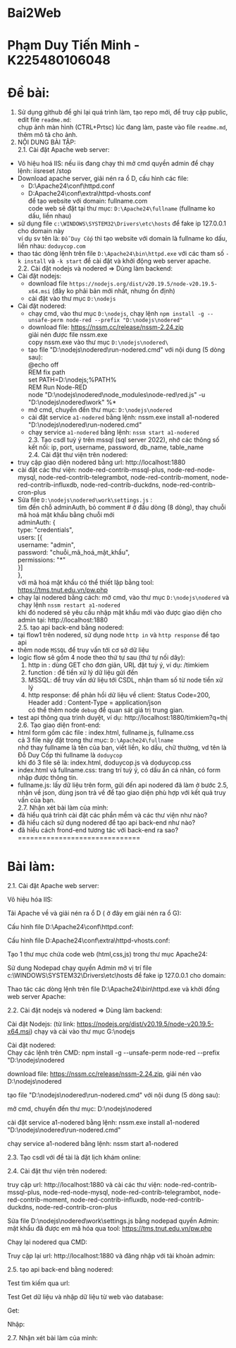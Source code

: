 # Bai2Web
# Phạm Duy Tiến Minh - K225480106048 
# Đề bài:
1. Sử dụng github để ghi lại quá trình làm, tạo repo mới, để truy cập public, edit file `readme.md`:  
   chụp ảnh màn hình (CTRL+Prtsc) lúc đang làm, paste vào file `readme.md`, thêm mô tả cho ảnh.  
2. NỘI DUNG BÀI TẬP:  
2.1. Cài đặt Apache web server:  
- Vô hiệu hoá IIS: nếu iis đang chạy thì mở cmd quyền admin để chạy lệnh: iisreset /stop  
- Download apache server, giải nén ra ổ D, cấu hình các file:  
  + D:\Apache24\conf\httpd.conf  
  + D:Apache24\conf\extra\httpd-vhosts.conf  
  để tạo website với domain: fullname.com  
  code web sẽ đặt tại thư mục: `D:\Apache24\fullname` (fullname ko dấu, liền nhau)  
- sử dụng file `c:\WINDOWS\SYSTEM32\Drivers\etc\hosts` để fake ip 127.0.0.1 cho domain này  
  ví dụ sv tên là: `Đỗ Duy Cốp` thì tạo website với domain là fullname ko dấu, liền nhau: `doduycop.com`  
- thao tác dòng lệnh trên file `D:\Apache24\bin\httpd.exe` với các tham số `-k install` và `-k start` để cài đặt và khởi động web server apache.  
2.2. Cài đặt nodejs và nodered => Dùng làm backend:  
- Cài đặt nodejs:  
  + download file `https://nodejs.org/dist/v20.19.5/node-v20.19.5-x64.msi`  (đây ko phải bản mới nhất, nhưng ổn định)  
  + cài đặt vào thư mục `D:\nodejs`  
- Cài đặt nodered:  
  + chạy cmd, vào thư mục `D:\nodejs`, chạy lệnh `npm install -g --unsafe-perm node-red --prefix "D:\nodejs\nodered"`  
  + download file: https://nssm.cc/release/nssm-2.24.zip  
    giải nén được file nssm.exe  
    copy nssm.exe vào thư mục `D:\nodejs\nodered\`  
  + tạo file "D:\nodejs\nodered\run-nodered.cmd" với nội dung (5 dòng sau):  
@echo off  
REM fix path  
set PATH=D:\nodejs;%PATH%  
REM Run Node-RED  
node "D:\nodejs\nodered\node_modules\node-red\red.js" -u "D:\nodejs\nodered\work" %*  
  + mở cmd, chuyển đến thư mục: `D:\nodejs\nodered`  
  + cài đặt service `a1-nodered` bằng lệnh: nssm.exe install a1-nodered "D:\nodejs\nodered\run-nodered.cmd"  
  + chạy service `a1-nodered` bằng lệnh: `nssm start a1-nodered`  
2.3. Tạo csdl tuỳ ý trên mssql (sql server 2022), nhớ các thông số kết nối: ip, port, username, password, db_name, table_name  
2.4. Cài đặt thư viện trên nodered:  
- truy cập giao diện nodered bằng url: http://localhost:1880  
- cài đặt các thư viện: node-red-contrib-mssql-plus, node-red-node-mysql, node-red-contrib-telegrambot, node-red-contrib-moment, node-red-contrib-influxdb, node-red-contrib-duckdns, node-red-contrib-cron-plus  
- Sửa file `D:\nodejs\nodered\work\settings.js` :   
  tìm đến chỗ adminAuth, bỏ comment # ở đầu dòng (8 dòng), thay chuỗi mã hoá mật khẩu bằng chuỗi mới  
    adminAuth: {  
        type: "credentials",  
        users: [{  
            username: "admin",  
            password: "chuỗi_mã_hoá_mật_khẩu",  
            permissions: "*"  
        }]  
    },     
   với mã hoá mật khẩu có thể thiết lập bằng tool: https://tms.tnut.edu.vn/pw.php  
- chạy lại nodered bằng cách: mở cmd, vào thư mục `D:\nodejs\nodered` và chạy lệnh `nssm restart a1-nodered`  
  khi đó nodered sẽ yêu cầu nhập mật khẩu mới vào được giao diện cho admin tại: http://localhost:1880  
2.5. tạo api back-end bằng nodered:  
- tại flow1 trên nodered, sử dụng node `http in` và `http response` để tạo api  
- thêm node `MSSQL` để truy vấn tới cơ sở dữ liệu  
- logic flow sẽ gồm 4 node theo thứ tự sau (thứ tự nối dây):   
  1. http in  : dùng GET cho đơn giản, URL đặt tuỳ ý, ví dụ: /timkiem  
  2. function : để tiền xử lý dữ liệu gửi đến  
  3. MSSQL: để truy vấn dữ liệu tới CSDL, nhận tham số từ node tiền xử lý  
  4. http response: để phản hồi dữ liệu về client: Status Code=200, Header add : Content-Type = application/json  
  có thể thêm node `debug` để quan sát giá trị trung gian.  
- test api thông qua trình duyệt, ví dụ: http://localhost:1880/timkiem?q=thị  
2.6. Tạo giao diện front-end:  
- html form gồm các file : index.html, fullname.js, fullname.css  
  cả 3 file này đặt trong thư mục: `D:\Apache24\fullname`  
  nhớ thay fullname là tên của bạn, viết liền, ko dấu, chữ thường, vd tên là Đỗ Duy Cốp thì fullname là `doduycop`  
  khi đó 3 file sẽ là: index.html, doduycop.js và doduycop.css  
- index.html và fullname.css: trang trí tuỳ ý, có dấu ấn cá nhân, có form nhập được thông tin.  
- fullname.js: lấy dữ liệu trên form, gửi đến api nodered đã làm ở bước 2.5, nhận về json, dùng json trả về để tạo giao diện phù hợp với kết quả truy vấn của bạn.  
2.7. Nhận xét bài làm của mình:  
- đã hiểu quá trình cài đặt các phần mềm và các thư viện như nào?  
- đã hiểu cách sử dụng nodered để tạo api back-end như nào?  
- đã hiểu cách frond-end tương tác với back-end ra sao?  
==============================

# Bài làm:  
2.1. Cài đặt Apache web server:  

Vô hiệu hóa IIS:  

Tải Apache về và giải nén ra ổ D ( ở đây em giải nén ra ổ G):  

Cấu hình file D:\Apache24\conf\httpd.conf:  

Cấu hình file D:Apache24\conf\extra\httpd-vhosts.conf:    

Tạo 1 thư mục chứa code web (html,css,js) trong thư mục Apache24:   

Sử dung Nodepad chạy quyền Admin mở vị trí file c:\WINDOWS\SYSTEM32\Drivers\etc\hosts để fake ip 127.0.0.1 cho domain:   

Thao tác các dòng lệnh trên file D:\Apache24\bin\httpd.exe và khởi đồng web server Apache:   

2.2. Cài đặt nodejs và nodered => Dùng làm backend:  

Cài đặt Nodejs: (từ link: https://nodejs.org/dist/v20.19.5/node-v20.19.5-x64.msi) chạy và cài vào thư mục G:\nodejs  

Cài đặt nodered:  
Chạy các lệnh trên CMD: npm install -g --unsafe-perm node-red --prefix "D:\nodejs\nodered  

download file: https://nssm.cc/release/nssm-2.24.zip, giải nén vào D:\nodejs\nodered<br>  

tạo file "D:\nodejs\nodered\run-nodered.cmd" với nội dung (5 dòng sau):  

mở cmd, chuyển đến thư mục: D:\nodejs\nodered  

cài đặt service a1-nodered bằng lệnh: nssm.exe install a1-nodered "D:\nodejs\nodered\run-nodered.cmd"  

chạy service a1-nodered bằng lệnh: nssm start a1-nodered  

2.3. Tạo csdl với đề tài là đặt lịch khám online:  

2.4. Cài đặt thư viện trên nodered:  

truy cập url: http://localhost:1880 và cài các thư viện: node-red-contrib-mssql-plus, node-red-node-mysql, node-red-contrib-telegrambot, node-red-contrib-moment, node-red-contrib-influxdb, node-red-contrib-duckdns, node-red-contrib-cron-plus  

Sửa file D:\nodejs\nodered\work\settings.js bằng nodepad quyền Admin: mật khẩu đã được em mã hóa qua tool: https://tms.tnut.edu.vn/pw.php  

Chạy lại nodered qua CMD:  

Truy cập lại url: http://localhost:1880 và đăng nhập với tài khoản admin:  

2.5. tạo api back-end bằng nodered:  

Test tìm kiếm qua url:  

Test Get dữ liệu và nhập dữ liệu từ web vào database:  

Get:  
 
Nhập:  

2.7. Nhận xét bài làm của mình:  
